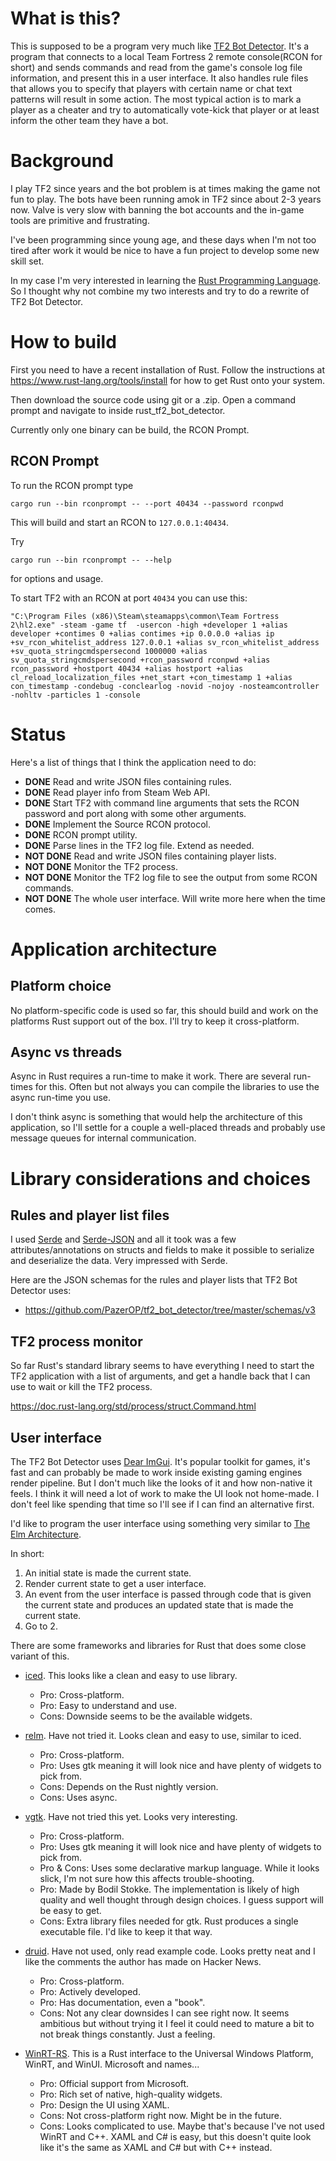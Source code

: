 # What is this?

This is supposed to be a program very much like [TF2 Bot Detector](
https://github.com/PazerOP/tf2_bot_detector). 
It's a program that connects to a local Team Fortress 2 remote console(RCON for short) and sends commands and read from the game's console log file information, and present this in a user interface. 
It also handles rule files that allows you to specify that players with certain name or chat text patterns will result in some action. 
The most typical action is to mark a player as a cheater and try to automatically vote-kick that player or at least inform the other team they have a bot.

# Background

I play TF2 since years and the bot problem is at times making the game not fun to play. 
The bots have been running amok in TF2 since about 2-3 years now.
Valve is very slow with banning the bot accounts and the in-game tools are primitive and frustrating. 

I've been programming since young age, and these days when I'm not too tired after work it would be nice to have a fun project to develop some new skill set.

In my case I'm very interested in learning the [Rust Programming Language](https://www.rust-lang.org/).
So I thought why not combine my two interests and try to do a rewrite of TF2 Bot Detector.

# How to build

First you need to have a recent installation of Rust. Follow the instructions at https://www.rust-lang.org/tools/install for how to get Rust onto your system.

Then download the source code using git or a .zip. Open a command prompt and navigate to inside rust_tf2_bot_detector.

Currently only one binary can be build, the RCON Prompt.

## RCON Prompt

To run the RCON prompt type 

    cargo run --bin rconprompt -- --port 40434 --password rconpwd

This will build and start an RCON to `127.0.0.1:40434`. 

Try

    cargo run --bin rconprompt -- --help

for options and usage.

To start TF2 with an RCON at port `40434` you can use this:

    "C:\Program Files (x86)\Steam\steamapps\common\Team Fortress 2\hl2.exe" -steam -game tf  -usercon -high +developer 1 +alias developer +contimes 0 +alias contimes +ip 0.0.0.0 +alias ip +sv_rcon_whitelist_address 127.0.0.1 +alias sv_rcon_whitelist_address +sv_quota_stringcmdspersecond 1000000 +alias sv_quota_stringcmdspersecond +rcon_password rconpwd +alias rcon_password +hostport 40434 +alias hostport +alias cl_reload_localization_files +net_start +con_timestamp 1 +alias con_timestamp -condebug -conclearlog -novid -nojoy -nosteamcontroller -nohltv -particles 1 -console

# Status 

Here's a list of things that I think the application need to do:

- **DONE** Read and write JSON files containing rules. 
- **DONE** Read player info from Steam Web API.
- **DONE** Start TF2 with command line arguments that sets the RCON password and port along with some other arguments.
- **DONE** Implement the Source RCON protocol.
- **DONE** RCON prompt utility.
- **DONE** Parse lines in the TF2 log file. Extend as needed.
- **NOT DONE** Read and write JSON files containing player lists.
- **NOT DONE** Monitor the TF2 process.
- **NOT DONE** Monitor the TF2 log file to see the output from some RCON commands.
- **NOT DONE** The whole user interface. Will write more here when the time comes.

# Application architecture

## Platform choice

No platform-specific code is used so far, this should build and work on the platforms Rust support out of the box. I'll try to keep it cross-platform.

## Async vs threads

Async in Rust requires a run-time to make it work.
There are several run-times for this.
Often but not always you can compile the libraries to use the async run-time you use.

I don't think async is something that would help the architecture of this application, so I'll settle for a couple a well-placed threads and probably use message queues for internal communication.

# Library considerations and choices

## Rules and player list files

I used [Serde](https://serde.rs/) and [Serde-JSON](https://github.com/serde-rs/json) and all it took was a few attributes/annotations on structs and fields to make it possible to serialize and deserialize the data. Very impressed with Serde.

Here are the JSON schemas for the rules and player lists that TF2 Bot Detector uses:
- https://github.com/PazerOP/tf2_bot_detector/tree/master/schemas/v3

## TF2 process monitor

So far Rust's standard library seems to have everything I need to start the TF2 application with a list of arguments, and get a handle back that I can use to wait or kill the TF2 process.

https://doc.rust-lang.org/std/process/struct.Command.html

## User interface

The TF2 Bot Detector uses [Dear ImGui](https://github.com/ocornut/imgui). 
It's popular toolkit for games, it's fast and can probably be made to work inside existing gaming engines render pipeline.
But I don't much like the looks of it and how non-native it feels. 
I think it will need a lot of work to make the UI look not home-made.
I don't feel like spending that time so I'll see if I can find an alternative first.

I'd like to program the user interface using something very similar to [The Elm Architecture](https://guide.elm-lang.org/architecture/).

In short: 
1. An initial state is made the current state.
2. Render current state to get a user interface.
3. An event from the user interface is passed through code that is given the current state and produces an updated state that is made the current state.
4. Go to 2.

There are some frameworks and libraries for Rust that does some close variant of this.

- [iced](https://github.com/hecrj/iced). This looks like a clean and easy to use library.
  - Pro: Cross-platform.
  - Pro: Easy to understand and use.
  - Cons: Downside seems to be the available widgets.

- [relm](https://github.com/iovxw/relm). Have not tried it. Looks clean and easy to use, similar to iced.
  - Pro: Cross-platform.
  - Pro: Uses gtk meaning it will look nice and have plenty of widgets to pick from.
  - Cons: Depends on the Rust nightly version. 
  - Cons: Uses async.
 
- [vgtk](https://github.com/bodil/vgtk). Have not tried this yet. Looks very interesting.
  - Pro: Cross-platform.
  - Pro: Uses gtk meaning it will look nice and have plenty of widgets to pick from.
  - Pro & Cons: Uses some declarative markup language. While it looks slick, I'm not sure how this affects trouble-shooting.
  - Pro: Made by Bodil Stokke. The implementation is likely of high quality and well thought through design choices. I guess support will be easy to get.
  - Cons: Extra library files needed for gtk. Rust produces a single executable file. I'd like to keep it that way.

- [druid](https://github.com/linebender/druid). Have not used, only read example code. Looks pretty neat and I like the comments the author has made on Hacker News.
  - Pro: Cross-platform.
  - Pro: Actively developed.
  - Pro: Has documentation, even a "book".
  - Cons: Not any clear downsides I can see right now. It seems ambitious but without trying it I feel it could need to mature a bit to not break things constantly. Just a feeling.

- [WinRT-RS](https://github.com/microsoft/winrt-rs). This is a Rust interface to the Universal Windows Platform, WinRT, and WinUI. Microsoft and names...
  - Pro: Official support from Microsoft.
  - Pro: Rich set of native, high-quality widgets.
  - Pro: Design the UI using XAML.
  - Cons: Not cross-platform right now. Might be in the future.
  - Cons: Looks complicated to use. Maybe that's because I've not used WinRT and C++. XAML and C# is easy, but this doesn't quite look like it's the same as XAML and C# but with C++ instead.
